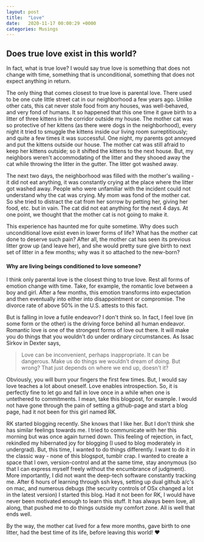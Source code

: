 ```yaml
---
layout: post
title:  "Love"
date:   2020-11-17 00:00:29 +0000
categories: Musings
---
```

## Does true love exist in this world?

In fact, what is true love? 
I would say true love is something that does not change with time, something that is unconditional, something that does not expect anything in return. 

The only thing that comes closest to true love is parental love. There used to be one cute little street cat in our neighborhood a few years ago. Unlike other cats, this cat never stole food from any houses, was well-behaved, and very fond of humans. It so happened that this one time it gave birth to a litter of three kittens in the corridor outside my house. The mother cat was so protective of her kittens (as there were dogs in the neighborhood), every night it tried to smuggle the kittens inside our living room surreptitiously; and quite a few times it was successful. One night, my parents got annoyed and put the kittens outside our house. The mother cat was still afraid to keep her kittens outside; so it shifted the kittens to the next house. But, my neighbors weren't accommodating of the litter and they shooed away the cat while throwing the litter in the gutter. The litter got washed away. 

The next two days, the neighborhood was filled with the mother's wailing - it did not eat anything, it was constantly crying at the place where the litter got washed away. People who were unfamiliar with the incident could not understand why the cat was crying. My mom was fond of the mother cat. So she tried to distract the cat from her sorrow by petting her, giving her food, etc. but in vain. The cat did not eat anything for the next 4 days. At one point, we thought that the mother cat is not going to make it.   

This experience has haunted me for quite sometime. Why does such unconditional love exist even in lower forms of life? What has the mother cat done to deserve such pain? After all, the mother cat has seen its previous litter grow up (and leave her), and she would pretty sure give birth to next set of litter in a few months; why was it so attached to the new-born? 

####  Why are living beings conditioned to love someone? 


 I think only parental love is the closest thing to true love. Rest all forms of emotion change with time. Take, for example, the romantic love between a boy and girl. After a few months, this emotion transforms into expectation and then eventually into either into disappointment or compromise. The divorce rate of above 50% in the U.S. attests to this fact. 

 But is falling in love a futile endeavor? I don't think so. In fact, I feel love (in some form or the other) is the driving force behind all human endeavor. Romantic love is one of the strongest forms of love out there. It will make you do things that you wouldn't do under ordinary circumstances. As Issac Sirkov in Dexter says, 

> Love can be inconvenient, perhaps inappropriate. It can be dangerous. Make us do things
> we wouldn't dream of doing. But wrong? That just depends on where we end up, doesn't it?

Obviously, you will burn your fingers the first few times. But, I would say love teaches a lot about oneself. Love enables introspection. So, it is perfectly fine to let go and fall in love once in a while when one is untethered to commitments. I mean, take this blogpost, for example. I would not have gone through the pain of setting a github-page and start a blog page, had it not been for this girl named RK. 

RK started blogging recently. She knows that I like her. But I don't think she has similar feelings towards me. I tried to communicate with her this morning but was once again turned down. This feeling of rejection, in fact, rekindled my hibernated joy for blogging (I used to blog moderately in undergrad). But, this time, I wanted to do things differently. I want to do it in the classic way - none of this blogspot, tumblr crap. I wanted to create a space that I own, version-control and at the same time, stay anonymous (so that I can express myself freely without the encumbrance of judgment). More importantly, I did not want the deep-tech software constantly tracking me. After 6 hours of learning through ssh keys, setting up dual github a/c's on mac, and numerous debugs (the security controls of OSx changed a lot in the latest version) I started this blog. Had it not been for RK, I would have never been motivated enough to learn this stuff. It has always been love, all along, that pushed me to do things outside my comfort zone. All is well that ends well. 

By the way, the mother cat lived for a few more months, gave birth to one litter, had the best time of its life, before leaving this world! :hearts:



